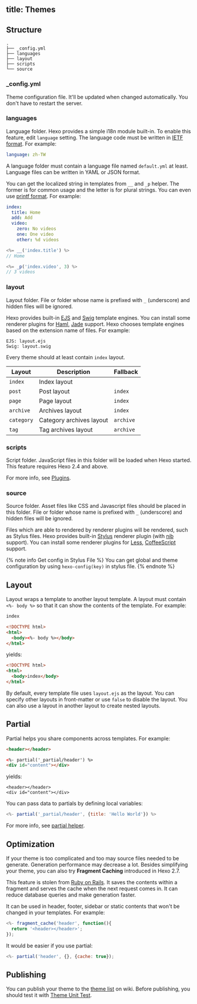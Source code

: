title: Themes
---
## Structure

``` plain
.
├── _config.yml
├── languages
├── layout
├── scripts
└── source
```

### _config.yml

Theme configuration file. It'll be updated when changed automatically. You don't have to restart the server.

### languages

Language folder. Hexo provides a simple i18n module built-in. To enable this feature, edit `language` setting. The language code must be written in [IETF format]. For example:

``` yaml
language: zh-TW
```

A language folder must contain a language file named `default.yml` at least. Language files can be written in YAML or JSON format.

You can get the localized string in templates from `__` and `_p` helper. The former is for common usage and the letter is for plural strings. You can even use [printf format](https://github.com/alexei/sprintf.js). For example:

``` yaml default.yml
index:
  title: Home
  add: Add
  video:
    zero: No videos
    one: One video
    other: %d videos
```

``` js
<%= __('index.title') %>
// Home

<%= _p('index.video', 3) %>
// 3 videos
```

### layout

Layout folder. File or folder whose name is prefixed with `_` (underscore) and hidden files will be ignored.

Hexo provides built-in [EJS] and [Swig] template engines. You can install some renderer plugins for [Haml], [Jade] support. Hexo chooses template engines based on the extension name of files. For example:

``` plain
EJS: layout.ejs
Swig: layout.swig
```

Every theme should at least contain `index` layout.

Layout | Description | Fallback
--- | --- | ---
`index` | Index layout |
`post` | Post layout | `index`
`page` | Page layout | `index`
`archive` | Archives layout | `index`
`category` | Category archives layout | `archive`
`tag` | Tag archives layout | `archive`

### scripts

Script folder. JavaScript files in this folder will be loaded when Hexo started. This feature requires Hexo 2.4 and above.

For more info, see [Plugins](plugins.html).

### source

Source folder. Asset files like CSS and Javascript files should be placed in this folder. File or folder whose name is prefixed with `_` (underscore) and hidden files will be ignored. 

Files which are able to rendered by renderer plugins will be rendered, such as Stylus files. Hexo provides built-in [Stylus] renderer plugin (with [nib] support). You can install some renderer plugins for [Less], [CoffeeScript] support.

{% note info Get config in Stylus File %}
You can get global and theme configuration by using `hexo-config(key)` in stylus file.
{% endnote %}

## Layout

Layout wraps a template to another layout template. A layout must contain `<%- body %>` so that it can show the contents of the template. For example:

``` html index.ejs
index
```

``` html layout.ejs
<!DOCTYPE html>
<html>
  <body><%- body %></body>
</html>
```

yields:

``` html
<!DOCTYPE html>
<html>
  <body>index</body>
</html>
```

By default, every template file uses `layout.ejs` as the layout. You can specify other layouts in front-matter or use `false` to disable the layout. You can also use a layout in another layout to create nested layouts.

## Partial

Partial helps you share components across templates. For example:

``` html _partial/header.ejs
<header></header>
```

``` html index.ejs
<%- partial('_partial/header') %>
<div id="content"></div>
```

yields:

```
<header></header>
<div id="content"></div>
```

You can pass data to partials by defining local variables:

``` js
<%- partial('_partial/header', {title: 'Hello World'}) %>
```

For more info, see [partial helper](helpers.html#partial).

## Optimization

If your theme is too complicated and too may source files needed to be generate. Generation performance may decrease a lot. Besides simplifying your theme, you can also try **Fragment Caching** introduced in Hexo 2.7.

This feature is stolen from [Ruby on Rails](http://guides.rubyonrails.org/caching_with_rails.html#fragment-caching). It saves the contents within a fragment and serves the cache when the next request comes in. It can reduce database queries and make generation faster.

It can be used in header, footer, sidebar or static contents that won't be changed in your templates. For example:

``` js
<%- fragment_cache('header', function(){
  return '<header></header>';
});
```

It would be easier if you use partial:

``` js
<%- partial('header', {}, {cache: true});
```

## Publishing

You can publish your theme to the [theme list](https://github.com/tommy351/hexo/wiki/Themes) on wiki. Before publishing, you should test it with [Theme Unit Test](https://github.com/hexojs/hexo-theme-unit-test).

[IETF format]: http://www.w3.org/International/articles/language-tags/
[EJS]: https://github.com/visionmedia/ejs
[Swig]: http://paularmstrong.github.com/swig/
[Haml]: https://github.com/hexojs/hexo-renderer-haml
[Jade]: https://github.com/hexojs/hexo-renderer-jade
[Stylus]: http://learnboost.github.com/stylus/
[nib]: http://visionmedia.github.com/nib/
[Less]: https://github.com/hexojs/hexo-renderer-less
[CoffeeScript]: https://github.com/hexojs/hexo-renderer-coffeescript
